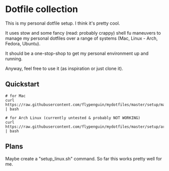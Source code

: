 # Dotfile collection

This is my personal dotfile setup. I think it's pretty cool.

It uses stow and some fancy (read: probably crappy) shell fu maneuvers to manage my personal dotfiles over a range of systems (Mac, Linux - Arch, Fedora, Ubuntu).

It should be a one-stop-shop to get my personal environment up and running.

Anyway, feel free to use it (as inspiration or just clone it).


## Quickstart

```
# for Mac
curl https://raw.githubusercontent.com/flypenguin/mydotfiles/master/setup/mac.sh  | bash

# for Arch Linux (currently untested & probably NOT WORKING)
curl https://raw.githubusercontent.com/flypenguin/mydotfiles/master/setup/arch.sh  | bash
```


## Plans

Maybe create a "setup_linux.sh" command. So far this works pretty well for me.